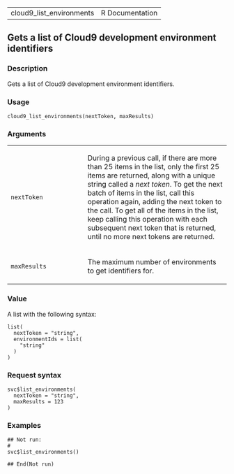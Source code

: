 <table style="width: 100%;">
<tbody>
<tr class="odd">
<td>cloud9_list_environments</td>
<td style="text-align: right;">R Documentation</td>
</tr>
</tbody>
</table>

## Gets a list of Cloud9 development environment identifiers

### Description

Gets a list of Cloud9 development environment identifiers.

### Usage

    cloud9_list_environments(nextToken, maxResults)

### Arguments

<table>
<colgroup>
<col style="width: 35%" />
<col style="width: 65%" />
</colgroup>
<tbody>
<tr class="odd">
<td><code
id="cloud9_list_environments_:_nextToken">nextToken</code></td>
<td><p>During a previous call, if there are more than 25 items in the
list, only the first 25 items are returned, along with a unique string
called a <em>next token</em>. To get the next batch of items in the
list, call this operation again, adding the next token to the call. To
get all of the items in the list, keep calling this operation with each
subsequent next token that is returned, until no more next tokens are
returned.</p></td>
</tr>
<tr class="even">
<td><code
id="cloud9_list_environments_:_maxResults">maxResults</code></td>
<td><p>The maximum number of environments to get identifiers
for.</p></td>
</tr>
</tbody>
</table>

### Value

A list with the following syntax:

    list(
      nextToken = "string",
      environmentIds = list(
        "string"
      )
    )

### Request syntax

    svc$list_environments(
      nextToken = "string",
      maxResults = 123
    )

### Examples

    ## Not run: 
    # 
    svc$list_environments()

    ## End(Not run)

